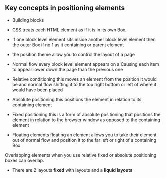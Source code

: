 ## Key concepts in positioning elements

- Building blocks

- CSS treats each HTML element as if it is in its own Box.

- If one block level element  sits inside another block level element then the outer Box if no 1 as it containing or parent element

- the position theme allow you to control the layout of a page

- Normal flow every block level element appears on a 
Causing each item to appear lower down the page than the previous one

- Relative conditioning this moves an element from the position it would be and normal flow shifting it to the top right bottom or left of where it would have been placed

 - Absolute positioning this positions the element in relation to its containing element

 - Fixed positioning this is a form of absolute positioning that positions the element in relation to the browser window as opposed to the containing element

 - Floating elements floating an element allows you to take their element out of normal flow and position it to the far left or right of a containing Box

 Overlapping elements when you use relative fixed or absolute positioning boxes can overlap.

 - There are 2 layouts **fixed** with layouts and a **liquid layouts**

